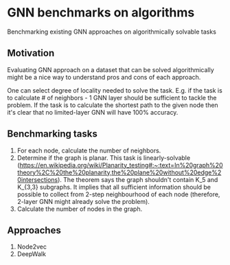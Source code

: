 # GNN benchmarks on algorithms
Benchmarking existing GNN approaches on algorithmically solvable tasks

## Motivation

Evaluating GNN approach on a dataset that can be solved algorithmically might be a nice way to understand pros and cons of each approach.

One can select degree of locality needed to solve the task. E.g. if the task is to calculate # of neighbors - 1 GNN layer should be sufficient to tackle the problem. If the task is to calculate the shortest path to the given node then it's clear that no limited-layer GNN will have 100% accuracy.

## Benchmarking tasks

1. For each node, calculate the number of neighbors.
2. Determine if the graph is planar. This task is linearly-solvable (https://en.wikipedia.org/wiki/Planarity_testing#:~:text=In%20graph%20theory%2C%20the%20planarity,the%20plane%20without%20edge%20intersections). The theorem says the graph shouldn't contain K_5 and K_{3,3} subgraphs. It implies that all sufficient information should be possible to collect from 2-step neighbourhood of each node (therefore, 2-layer GNN might already solve the problem).
3. Calculate the number of nodes in the graph.

## Approaches

1. Node2vec
2. DeepWalk
